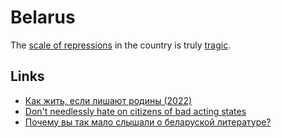 # Belarus

The [scale of repressions](https://twitter.com/belamova/status/1544265582643642368) in the country is truly [tragic](https://twitter.com/navosha/status/1604760956906545152).

## Links

- [Как жить, если лишают родины (2022)](https://www.youtube.com/watch?v=S0AwwvtwDyk)
- [Don't needlessly hate on citizens of bad acting states](https://twitter.com/AlinaLeonovaSF/status/1499457928562102274)
- [Почему вы так мало слышали о беларуской литературе?](https://twitter.com/arturdzivia/status/1586305430669639687)
